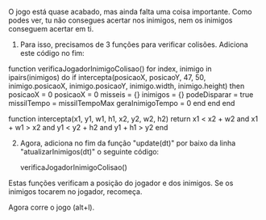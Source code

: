 
O jogo está quase acabado, mas ainda falta uma coisa importante. Como podes ver, tu não consegues acertar nos inimigos, nem os inimigos conseguem acertar em ti.

1. Para isso, precisamos de 3 funções para verificar colisões. Adiciona este código no fim: 

function verificaJogadorInimigoColisao()
    for index, inimigo in ipairs(inimigos) do
        if intercepta(posicaoX, posicaoY, 47, 50, inimigo.posicaoX, inimigo.posicaoY, inimigo.width, inimigo.height) then
            posicaoX = 0
            posicaoX = 0
            misseis = {}
            inimigos = {}
            podeDisparar = true
            missilTempo = missilTempoMax
            geraInimigoTempo = 0
        end
    end
end

function intercepta(x1, y1, w1, h1, x2, y2, w2, h2)
    return x1 < x2 + w2 and
    x1 + w1 > x2 and
    y1 < y2 + h2 and
    y1 + h1 > y2
end

2. Agora, adiciona no fim da função "update(dt)" por baixo da linha "atualizarInimigos(dt)" o seguinte código:

    verificaJogadorInimigoColisao()

Estas funções verificam a posição do jogador e dos inimigos.
Se os inimigos tocarem no jogador, recomeça.

Agora corre o jogo (alt+l).

